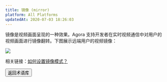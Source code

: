 ```yaml
---
title: 镜像 (mirror)
platform: All Platforms
updatedAt: 2020-07-03 18:26:03
---
```

镜像是视频画面呈现的一种效果。Agora 支持开发者在实时视频通信中对用户的视频画面进行镜像翻转。下图展示远端用户的视频镜像：

![](https://web-cdn.agora.io/docs-files/1593767106435)

<div class="alert info">相关链接：<a href="https://docs.agora.io/cn/faq/mirrormode">如何设置镜像模式？</a></div>

<a href="./terms"><button>返回术语库</button></a>